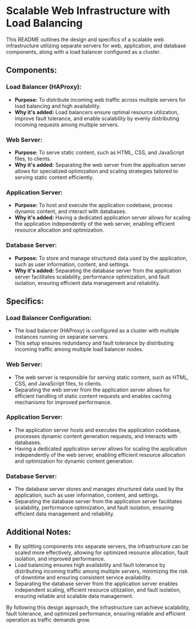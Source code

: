 # Scalable Web Infrastructure with Load Balancing

This README outlines the design and specifics of a scalable web infrastructure utilizing separate servers for web, application, and database components, along with a load balancer configured as a cluster.

## Components:

### Load Balancer (HAProxy):

- **Purpose:** To distribute incoming web traffic across multiple servers for load balancing and high availability.
- **Why it's added:** Load balancers ensure optimal resource utilization, improve fault tolerance, and enable scalability by evenly distributing incoming requests among multiple servers.

### Web Server:

- **Purpose:** To serve static content, such as HTML, CSS, and JavaScript files, to clients.
- **Why it's added:** Separating the web server from the application server allows for specialized optimization and scaling strategies tailored to serving static content efficiently.

### Application Server:

- **Purpose:** To host and execute the application codebase, process dynamic content, and interact with databases.
- **Why it's added:** Having a dedicated application server allows for scaling the application independently of the web server, enabling efficient resource allocation and optimization.

### Database Server:

- **Purpose:** To store and manage structured data used by the application, such as user information, content, and settings.
- **Why it's added:** Separating the database server from the application server facilitates scalability, performance optimization, and fault isolation, ensuring efficient data management and reliability.

## Specifics:

### Load Balancer Configuration:

- The load balancer (HAProxy) is configured as a cluster with multiple instances running on separate servers.
- This setup ensures redundancy and fault tolerance by distributing incoming traffic among multiple load balancer nodes.

### Web Server:

- The web server is responsible for serving static content, such as HTML, CSS, and JavaScript files, to clients.
- Separating the web server from the application server allows for efficient handling of static content requests and enables caching mechanisms for improved performance.

### Application Server:

- The application server hosts and executes the application codebase, processes dynamic content generation requests, and interacts with databases.
- Having a dedicated application server allows for scaling the application independently of the web server, enabling efficient resource allocation and optimization for dynamic content generation.

### Database Server:

- The database server stores and manages structured data used by the application, such as user information, content, and settings.
- Separating the database server from the application server facilitates scalability, performance optimization, and fault isolation, ensuring efficient data management and reliability.

## Additional Notes:

- By splitting components into separate servers, the infrastructure can be scaled more effectively, allowing for optimized resource allocation, fault isolation, and improved performance.
- Load balancing ensures high availability and fault tolerance by distributing incoming traffic among multiple servers, minimizing the risk of downtime and ensuring consistent service availability.
- Separating the database server from the application server enables independent scaling, efficient resource utilization, and fault isolation, ensuring reliable and scalable data management.

By following this design approach, the infrastructure can achieve scalability, fault tolerance, and optimized performance, ensuring reliable and efficient operation as traffic demands grow.
